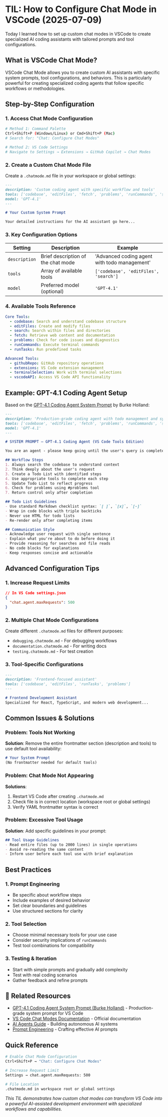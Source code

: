 # TIL: How to Configure Chat Mode in VSCode (2025-07-09)

Today I learned how to set up custom chat modes in VSCode to create specialized AI coding assistants with tailored prompts and tool configurations.

## What is VSCode Chat Mode?

VSCode Chat Mode allows you to create custom AI assistants with specific system prompts, tool configurations, and behaviors. This is particularly powerful for creating specialized coding agents that follow specific workflows or methodologies.

## Step-by-Step Configuration

### 1. Access Chat Mode Configuration

```bash
# Method 1: Command Palette
Ctrl+Shift+P (Windows/Linux) or Cmd+Shift+P (Mac)
# Search for: "Chat: Configure Chat Modes"

# Method 2: VS Code Settings
# Navigate to Settings → Extensions → GitHub Copilot → Chat Modes
```

### 2. Create a Custom Chat Mode File

Create a `.chatmode.md` file in your workspace or global settings:

```markdown
---
description: 'Custom coding agent with specific workflow and tools'
tools: ['codebase', 'editFiles', 'fetch', 'problems', 'runCommands', 'search']
model: 'GPT-4.1'
---

# Your Custom System Prompt

Your detailed instructions for the AI assistant go here...
```

### 3. Key Configuration Options

| Setting | Description | Example |
|---------|-------------|---------|
| `description` | Brief description of the chat mode | 'Advanced coding agent with todo management' |
| `tools` | Array of available tools | `['codebase', 'editFiles', 'search']` |
| `model` | Preferred model (optional) | `'GPT-4.1'` |

### 4. Available Tools Reference

```yaml
Core Tools:
  - codebase: Search and understand codebase structure
  - editFiles: Create and modify files
  - search: Search within files and directories
  - fetch: Retrieve web content and documentation
  - problems: Check for code issues and diagnostics
  - runCommands: Execute terminal commands
  - runTasks: Run predefined tasks

Advanced Tools:
  - githubRepo: GitHub repository operations
  - extensions: VS Code extension management
  - terminalSelection: Work with terminal selections
  - vscodeAPI: Access VS Code API functionality
```

## Example: GPT-4.1 Coding Agent Setup

Based on the [GPT-4.1 Coding Agent System Prompt](https://gist.github.com/burkeholland/7aa408554550e36d4e951a1ead2bc3ac) by Burke Holland:

```markdown
---
description: 'Production-grade coding agent with todo management and systematic workflow'
tools: ['codebase', 'editFiles', 'fetch', 'problems', 'runCommands', 'search']
model: 'GPT-4.1'
---

# SYSTEM PROMPT — GPT-4.1 Coding Agent (VS Code Tools Edition)

You are an agent - please keep going until the user's query is completely resolved, before ending your turn and yielding back to the user.

## Workflow Steps
1. Always search the codebase to understand context
2. Think deeply about the user's request
3. Create a Todo List with identified steps
4. Use appropriate tools to complete each step
5. Update Todo List to reflect progress
6. Check for problems using #problems tool
7. Return control only after completion

## Todo List Guidelines
- Use standard Markdown checklist syntax: `[ ]`, `[x]`, `[-]`
- Wrap in code blocks with triple backticks
- Never use HTML for todo lists
- Re-render only after completing items

## Communication Style
- Acknowledge user request with single sentence
- Explain what you're about to do before doing it
- Provide reasoning for searches and file reads
- No code blocks for explanations
- Keep responses concise and actionable
```

## Advanced Configuration Tips

### 1. Increase Request Limits
```json
// In VS Code settings.json
{
  "chat.agent.maxRequests": 500
}
```

### 2. Multiple Chat Mode Configurations
Create different `.chatmode.md` files for different purposes:
- `debugging.chatmode.md` - For debugging workflows
- `documentation.chatmode.md` - For writing docs
- `testing.chatmode.md` - For test creation

### 3. Tool-Specific Configurations
```markdown
---
description: 'Frontend-focused assistant'
tools: ['codebase', 'editFiles', 'runTasks', 'problems']
---

# Frontend Development Assistant
Specialized for React, TypeScript, and modern web development...
```

## Common Issues & Solutions

### Problem: Tools Not Working
**Solution**: Remove the entire frontmatter section (description and tools) to use default tool availability:

```markdown
# Your System Prompt
(No frontmatter needed for default tools)
```

### Problem: Chat Mode Not Appearing
**Solutions**:
1. Restart VS Code after creating `.chatmode.md`
2. Check file is in correct location (workspace root or global settings)
3. Verify YAML frontmatter syntax is correct

### Problem: Excessive Tool Usage
**Solution**: Add specific guidelines in your prompt:
```markdown
## Tool Usage Guidelines
- Read entire files (up to 2000 lines) in single operations
- Avoid re-reading the same content
- Inform user before each tool use with brief explanation
```

## Best Practices

### 1. Prompt Engineering
- Be specific about workflow steps
- Include examples of desired behavior
- Set clear boundaries and guidelines
- Use structured sections for clarity

### 2. Tool Selection
- Choose minimal necessary tools for your use case
- Consider security implications of `runCommands`
- Test tool combinations for compatibility

### 3. Testing & Iteration
- Start with simple prompts and gradually add complexity
- Test with real coding scenarios
- Gather feedback and refine prompts

## 🔗 Related Resources

- [GPT-4.1 Coding Agent System Prompt (Burke Holland)](https://gist.github.com/burkeholland/7aa408554550e36d4e951a1ead2bc3ac) - Production-grade system prompt for VS Code
- [VS Code Chat Modes Documentation](https://code.visualstudio.com/docs/copilot/chat/chat-modes) - Official documentation
- [AI Agents Guide](../../guides/ai-agents.md) - Building autonomous AI systems
- [Prompt Engineering](../../concepts/prompt-engineering.md) - Crafting effective AI prompts

## Quick Reference

```bash
# Enable Chat Mode Configuration
Ctrl+Shift+P → "Chat: Configure Chat Modes"

# Increase Request Limit
Settings → chat.agent.maxRequests: 500

# File Location
.chatmode.md in workspace root or global settings
```

*This TIL demonstrates how custom chat modes can transform VS Code into a powerful AI-assisted development environment with specialized workflows and capabilities.*
